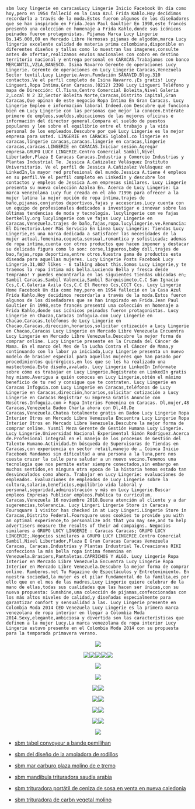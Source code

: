 
```
sbm lucy lingerie en caracasLucy Lingerie Inicio Facebook Un día como hoy,pero en 1954 falleció en la Casa Azul Frida Kahlo.Hoy decidimos recordarla a través de la moda.Estos fueron algunos de los diseñadores que se han inspirado en Frida.Jean Paul Gaultier En 1998,este francés presentó una colección en homenaje a Frida Kahlo,donde sus icónicos peinados fueron protagonistas. Pijamas Marca Lucy Lingerie Bs.145.000,00 en Mercado Libre Hermosas pijamas de algodón,marca Lucy lingerie excelente calidad de materia prima colombiana,disponible en diferentes diseños y tallas como lo muestran las imagenes,consulte antes de ofertar,realizamos envíos nacionales con cobro en destino territorio nacional y entrega personal en CARACAS.Trabajamos con banco MERCANTIL,VZLA,BANESCO. Isina Navarro Gerente de operaciones Lucy Lingerie. Gerente de operaciones en Lucy Lingerie Caracas,Venezuela Sector textil.Lucy Lingerie.Avon.Fundación SANAVID.Blog.310 contactos.Ve el perfil completo de Isina Navarro.¡Es gratis! Lucy Lingueri,Ropa Intima,Gran Caracas.(0212) 2398 Lucy Lingueri Teléfono y mapa de Dirección: Cl.Tiuna,Centro Comercial Boleita,Nivel Galeria 2,Local N 2 32,Sector Boleíta Norte,Caracas,Distrito Capital,Gran Caracas,Que opinan de este negocio Ropa Intima En Gran Caracas. Lucy Lingerie Empleo e información laboral Indeed.com Descubre qué funciona bien en Lucy Lingerie con las personas que mejor la conocen.Entérate primero de empleos,sueldos,ubicaciones de las mejores oficinas e información del director general.Compara el sueldo de puestos populares y lee sobre el equilibrio entre el trabajo y la vida personal de los empleados.Descubre por qué Lucy Lingerie es la mejor empresa para usted. LINGERIE en CARACAS iglobal.co lingerie en caracas,lingerie caracas,caracas.lingerie en caracas,lingerie caracas,caracas.LINGERIE en CARACAS.Iniciar sesión.Agregar empresa.GRUPO LUCY LINGERIE.Centro Comercial Sambil,Nivel Libertador,Plaza E Caracas Caracas.Industria y Comercio Industrias y Plantas Industrial Te. Jessica A.Cañizalez Velásquez Instituto Universitario. Ve el perfil de Jessica A.Cañizalez Velásquez en LinkedIn,la mayor red profesional del mundo.Jessica A.tiene 4 empleos en su perfil.Ve el perfil completo en LinkedIn y descubre los contactos y empleos de Jessica A.en empresas similares. Lucy Lingerie presenta su nueva colección Azalea En. Acerca de Lucy Lingerie: La marca venezolana Lucy fue creada en el año ?1996 para ofrecer a la mujer latina la mejor opción de ropa íntima,trajes de baño,pijamas,conjuntos deportivos,fajas y accesorios.Lucy cuenta con un equipo de profesionales dedicados a investigar e innovar sobre las últimas tendencias de moda y tecnología. lucylingerie com ve fajas bertkelly.org lucylingerie com ve fajas Lucy Lingerie en Caracas,Venezuela.trajes de baño,fajas,ropa.lucylingerie.ve.Renuncia: El Directorio.Leer Más Servicio En Línea Lucy Lingerie: Tiendas Lucy Lingerie,es una marca dedicada a satisfacer las necesidades de la mujer actual,femenina,coqueta,sensual,romantica y sofisticada; ademas de ropa intima,cuenta con otros productos que hacen imponer y destacar su delicada figura como lo son: corse,ligueros,baby doll,trajes de bao,fajas,ropa deportiva,entre otros.Nuestra gama de productos esta diseada para aquellas mujeres. Lucy Lingerie Posts Facebook Lucy Lingerie.31,087 likes · 6 talking about this.Somos Lucy Lingerie,y te traemos la ropa íntima más bella.Luciendo Bella y fresca desde temprano! Y puedes encontrarla en las siguientes tiendas ubicadas en; Sambil Caracas,Sambil Valencia,Sambil Barquisimeto,C.C San Ignacio Ccs,C.C.Galeria Avila Ccs,C.C El Recreo Ccs,CCCT Ccs. Lucy Lingerie Home Facebook Un día como hoy,pero en 1954 falleció en la Casa Azul Frida Kahlo.Hoy decidimos recordarla a través de la moda.Estos fueron algunos de los diseñadores que se han inspirado en Frida.Jean Paul Gaultier En 1998,este francés presentó una colección en homenaje a Frida Kahlo,donde sus icónicos peinados fueron protagonistas. Lucy Lingerie en Chacao,Caracas Infoguia.com Lucy Lingerie en Chacao,Caracas,teléfonos de Lucy Lingerie en Chacao,Caracas,dirección,horarios,solicitar cotización a Lucy Lingerie en Chacao,Caracas Lucy Lingerie en Mercado Libre Venezuela Encuentra Lucy Lingerie en Mercado Libre Venezuela.Descubre la mejor forma de comprar online. Lucy Lingerie presente en la Cruzada del Cáncer de Mama. En el marco del Mes de la Lucha Contra el Cáncer de Mama,y continuando con la labor ya iniciada,Lucy Lingerie presenta un nuevo modelo de brasier especial para aquellas mujeres que han pasado por procedimientos quirúrgicos,en los que se les ha realizado una mastectomía.Este diseño,avalado. Lucy Lingerie LinkedIn Infórmate sobre cómo es trabajar en Lucy Lingerie.Regístrate en LinkedIn gratis hoy mismo.Averigua a quién conoces en Lucy Lingerie,obtén el máximo beneficio de tu red y consigue que te contraten. Lucy Lingerie en Caracas Infoguia.com Lucy Lingerie en Caracas,teléfonos de Lucy Lingerie en Caracas,dirección,horarios,solicitar cotización a Lucy Lingerie en Caracas Registrar su Empresa Gratis Anuncie con Nosotros.Infoguia.com > Ropa Interios Femenina en Caracas. Dl,mujer,48 Caracas,Venezuela Badoo Charla ahora con Dl,48.De Caracas,Venezuela.Chatea totalmente gratis en Badoo Lucy Lingerie Ropa Interior Otros en Mercado Libre Venezuela Encuentra Lucy Lingerie Ropa Interior Otros en Mercado Libre Venezuela.Descubre la mejor forma de comprar online. Yusmil Meza Gerente de Gestión Humana Lucy Lingerie. Lucy Lingerie.Universidad Nacional Experimental Simón Rodríguez.Acerca de.Profesional integral en el manejo de los procesos de Gestión del Talento Humano.Actividad.En búsqueda de Supervisoras de Tiendas en Caracas,con experiencia en sector retail,manejo de … Coinca Inicio Facebook Mandamos sin dificultad a una persona a la luna,pero nos cuesta cruzar la calle para saludar a un nuevo vecino.Tenemos una tecnologia que nos permite estar siempre conectados,sin embargo en muchos sentidos,en ninguna otra epoca de la historia hemos estado tan desvinculados como ahora. Trabajar en Lucy Lingerie: evaluaciones de empleados. Evaluaciones de empleados de Lucy Lingerie sobre la cultura,salario,beneficios,equilibrio vida laboral y personal,seguridad,administración y más en Lucy Lingerie.Buscar empleos Empresas Publicar empleos.Publica tu currículum. Caracas,Venezuela 16 noviembre 2018.Buena atención al cliente y a dar sugerencias,tolerancia. Lucy Lingeri Lingerie Store in Caracas Foursquare 1 visitor has checked in at Lucy Lingeri.Lingerie Store in Caracas,Distrito Federal.Foursquare uses cookies to provide you with an optimal experience,to personalize ads that you may see,and to help advertisers measure the results of their ad campaigns. Negocios similares a GRUPO LUCY LINGERIE : Caracas Caracas; GRUPO LUCY LINGERIE;.Negocios similares a GRUPO LUCY LINGERIE.Centro Comercial Sambil,Nivel Libertador,Plaza E Gran Caracas Caracas Venezuela Caracas, Caracas.Industrias y Plantas Industrial Te.Creaciones RIKI confecciona la más bella ropa intima femenina en Venezuela.Brasiers,Pantaletas.CAPRICHOS Y ALGO. Lucy Lingerie Ropa Interior en Mercado Libre Venezuela Encuentra Lucy Lingerie Ropa Interior en Mercado Libre Venezuela.Descubre la mejor forma de comprar online. Rumberos.net Tu Magazine de Espectáculos y Entretenimiento. En nuestra sociedad,la mujer es el pilar fundamental de la familia,es por ello que en el mes de las madres,Lucy Lingerie quiere celebrar de la mano de ellas,todas sus cualidades que las hacen ser únicas,con su nueva propuesta: Sunshine,una colección de pijamas,confeccionadas con los más altos niveles de calidad,y diseñadas especialmente para garantizar confort y sensualidad a las. Lucy Lingerie presente en Colombia Moda 2014 CEO Venezuela Lucy Lingerie es la primera marca venezolana de ropa interior en llegar a Colombia Moda 2014.Sexy,elegante,ambiciosa y divertida son las características que definen a la mujer Lucy.La marca venezolana de ropa interior Lucy Lingerie estuvo presente en el Colombia Moda 2014 con su propuesta para la temporada primavera verano. 
```

<div align="center">

<a href="https://es-crusher.shibang-china.com/github&k=sbm+lucy+lingerie+en+caracas"><img src="https://static.shibang-china.com/es/crusher/logo.jpg"></a>

<a href="https://es-crusher.shibang-china.com/github&k=sbm+lucy+lingerie+en+caracas"><img src="https://static.shibang-china.com/es/crusher/index.jpg"></a><a href="https://es-crusher.shibang-china.com/material.htmlgithub&k=sbm+lucy+lingerie+en+caracas"><img src="https://static.shibang-china.com/es/crusher/material.jpg"></a><a href="https://es-crusher.shibang-china.com/application.htmlgithub&k=sbm+lucy+lingerie+en+caracas"><img src="https://static.shibang-china.com/es/crusher/application.jpg"></a><a href="https://es-crusher.shibang-china.com/aboutus.htmlgithub&k=sbm+lucy+lingerie+en+caracas"><img src="https://static.shibang-china.com/es/crusher/aboutus.jpg"></a><a href="https://es-crusher.shibang-china.com/contact.htmlgithub&k=sbm+lucy+lingerie+en+caracas"><img src="https://static.shibang-china.com/es/crusher/contact.jpg"></a>

<a href="https://es-crusher.shibang-china.com/github&k=sbm+lucy+lingerie+en+caracas"><img src="https://static.shibang-china.com/es/crusher/banner.jpg"></a>

<a href="https://swt.shibang-china.com/github&k=sbm+lucy+lingerie+en+caracas"><img src="https://static.shibang-china.com/es/crusher/text.jpg"></a>

<a href="https://swt.shibang-china.com/github&k=sbm+lucy+lingerie+en+caracas"><img src="https://static.shibang-china.com/es/crusher/chat.jpg"></a><a href="https://es-crusher.shibang-china.com/contact.htmlgithub&k=sbm+lucy+lingerie+en+caracas"><img src="https://static.shibang-china.com/es/crusher/message.jpg"></a>

<a href="https://es-crusher.shibang-china.com/products/pe.htmlgithub&k=sbm+lucy+lingerie+en+caracas"><img src="https://static.shibang-china.com/es/crusher/pe.jpg"></a><a href="https://es-crusher.shibang-china.com/products/pf.htmlgithub&k=sbm+lucy+lingerie+en+caracas"><img src="https://static.shibang-china.com/es/crusher/pf.jpg"></a>

<a href="https://es-crusher.shibang-china.com/products/hpt.htmlgithub&k=sbm+lucy+lingerie+en+caracas"><img src="https://static.shibang-china.com/es/crusher/hpt.jpg"></a><a href="https://es-crusher.shibang-china.com/products/vsi.htmlgithub&k=sbm+lucy+lingerie+en+caracas"><img src="https://static.shibang-china.com/es/crusher/vsi.jpg"></a>

<a href="https://es-crusher.shibang-china.com/products/klv.htmlgithub&k=sbm+lucy+lingerie+en+caracas"><img src="https://static.shibang-china.com/es/crusher/klv.jpg"></a><a href="https://es-crusher.shibang-china.com/products/portable.htmlgithub&k=sbm+lucy+lingerie+en+caracas"><img src="https://static.shibang-china.com/es/crusher/portable.jpg"></a>

<a href="https://swt.shibang-china.com/github&k=sbm+lucy+lingerie+en+caracas"><img src="https://static.shibang-china.com/es/crusher/case.jpg"></a>

</div>


* [sbm tabel convoyeur a bande pemilihan](sbm%20tabel%20convoyeur%20a%20bande%20pemilihan.md)

* [sbm del diseño de la amoladora de rodillos](sbm%20del%20dise%C3%B1o%20de%20la%20amoladora%20de%20rodillos.md)

* [sbm mar carburo plaza molino de e tremo](sbm%20mar%20carburo%20plaza%20molino%20de%20e%20tremo.md)

* [sbm mandibula trituradora saudia arabia](sbm%20mandibula%20trituradora%20saudia%20arabia.md)

* [sbm trituradora portátil de ceniza de sosa en venta en nueva caledonia](sbm%20trituradora%20port%C3%A1til%20de%20ceniza%20de%20sosa%20en%20venta%20en%20nueva%20caledonia.md)

* [sbm trituradora de carbn vegetal molino](sbm%20trituradora%20de%20carbn%20vegetal%20molino.md)